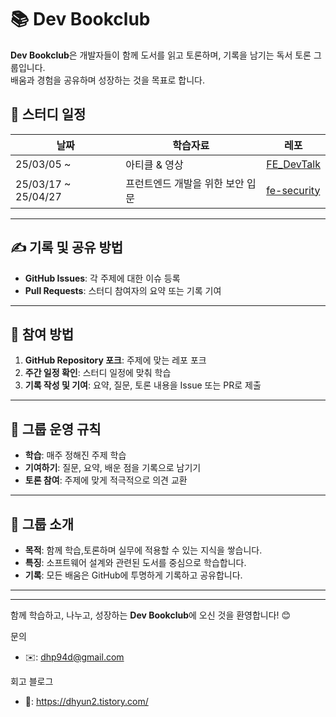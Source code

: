 # 📚 Dev Bookclub

**Dev Bookclub**은 개발자들이 함께 도서를 읽고 토론하며, 기록을 남기는 독서 토론 그룹입니다.  
배움과 경험을 공유하며 성장하는 것을 목표로 합니다.

## 📆 스터디 일정

| 날짜                | 학습자료                                                                                    | 레포                                                                                     |
| ------------------- | --------------------------------------------------------------------------------------- | ---------------------------------------------------------------------------------------- |
| 25/03/05 ~  | 아티클 & 영상 | [FE_DevTalk](https://github.com/dev-bookclub/FE_DevTalk) |
| 25/03/17 ~ 25/04/27 | 프런트엔드 개발을 위한 보안 입문 | [fe-security](https://github.com/dev-bookclub/fe-security) |

---

## ✍️ 기록 및 공유 방법

- **GitHub Issues**: 각 주제에 대한 이슈 등록
- **Pull Requests**: 스터디 참여자의 요약 또는 기록 기여

---

## 📖 참여 방법

1. **GitHub Repository 포크**: 주제에 맞는 레포 포크
2. **주간 일정 확인**: 스터디 일정에 맞춰 학습
3. **기록 작성 및 기여**: 요약, 질문, 토론 내용을 Issue 또는 PR로 제출

---

## 🤝 그룹 운영 규칙

- **학습**: 매주 정해진 주제 학습
- **기여하기**: 질문, 요약, 배운 점을 기록으로 남기기
- **토론 참여**: 주제에 맞게 적극적으로 의견 교환

---

## 📌 그룹 소개

- **목적**: 함께 학습,토론하며 실무에 적용할 수 있는 지식을 쌓습니다.
- **특징**: 소프트웨어 설계와 관련된 도서를 중심으로 학습합니다.
- **기록**: 모든 배움은 GitHub에 투명하게 기록하고 공유합니다.

---
---

함께 학습하고, 나누고, 성장하는 **Dev Bookclub**에 오신 것을 환영합니다! 😊

문의
- ✉️: dhp94d@gmail.com

회고 블로그
- 📝: https://dhyun2.tistory.com/
